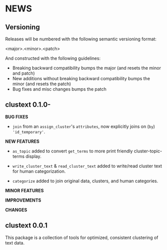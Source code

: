 NEWS
====

Versioning
----------

Releases will be numbered with the following semantic versioning format:

&lt;major&gt;.&lt;minor&gt;.&lt;patch&gt;

And constructed with the following guidelines:

* Breaking backward compatibility bumps the major (and resets the minor
  and patch)
* New additions without breaking backward compatibility bumps the minor
  (and resets the patch)
* Bug fixes and misc changes bumps the patch



clustext 0.1.0-
----------------------------------------------------------------

**BUG FIXES**

* `join` from an `assign_cluster`'s `attributes`, now explicitly joins on (`by`)
  `'id_temporary'`.

**NEW FEATURES**

* `as_topic` added to convert `get_terms` to more print friendly cluster-topic-terms
  display.
  
* `write_cluster_text` & `read_cluster_text` added to write/read cluster text for 
  human categorization.
  
* `categorize` added to join original data, clusters, and human categories.

**MINOR FEATURES**

**IMPROVEMENTS**

**CHANGES**

clustext 0.0.1
----------------------------------------------------------------

This package is a collection of tools for optimized, consistent clustering of text data.